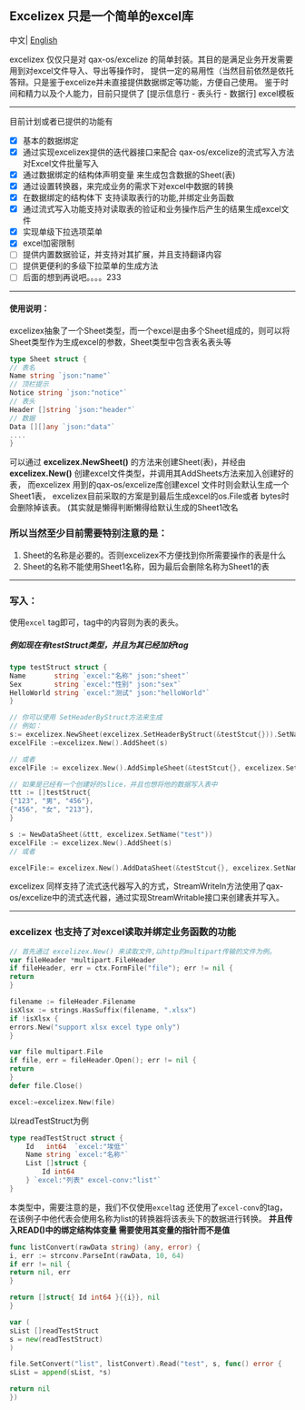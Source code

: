 ## Excelizex 只是一个简单的excel库
 中文| [English](README_ENG.md)

excelizex 仅仅只是对 qax-os/excelize 的简单封装。其目的是满足业务开发需要用到对excel文件导入、导出等操作时，
提供一定的易用性（当然目前依然是依托答辩。只是鉴于excelize并未直接提供数据绑定等功能，方便自己使用。
鉴于时间和精力以及个人能力，目前只提供了 [提示信息行 - 表头行 - 数据行] excel模板
****
目前计划或者已提供的功能有

- [x] 基本的数据绑定
- [x] 通过实现excelizex提供的迭代器接口来配合 qax-os/excelize的流式写入方法 对Excel文件批量写入
- [x] 通过数据绑定的结构体声明变量 来生成包含数据的Sheet(表)
- [x] 通过设置转换器，来完成业务的需求下对excel中数据的转换
- [x] 在数据绑定的结构体下 支持读取表行的功能,并绑定业务函数
- [x] 通过流式写入功能支持对读取表的验证和业务操作后产生的结果生成excel文件
- [x] 实现单级下拉选项菜单
- [x] excel加密限制
- [ ] 提供内置数据验证，并支持对其扩展，并且支持翻译内容
- [ ] 提供更便利的多级下拉菜单的生成方法
- [ ] 后面的想到再说吧。。。。233

****

#### 使用说明：

excelizex抽象了一个Sheet类型，而一个excel是由多个Sheet组成的，则可以将
Sheet类型作为生成excel的参数，Sheet类型中包含表名表头等

```go
type Sheet struct {
// 表名
Name string `json:"name"`
// 顶栏提示
Notice string `json:"notice"`
// 表头
Header []string `json:"header"`
// 数据
Data [][]any `json:"data"`
....
}
```

可以通过 **excelizex.NewSheet()** 的方法来创建Sheet(表)，并经由
**excelizex.New()** 创建excel文件类型，并调用其AddSheets方法来加入创建好的表，
而excelizex 用到的qax-os/excelize库创建excel 文件时则会默认生成一个Sheet1表，
excelizex目前采取的方案是到最后生成excel的os.File或者 bytes时会删除掉该表。
(其实就是懒得判断懒得给默认生成的Sheet1改名

### 所以当然至少目前需要特别注意的是：

1. Sheet的名称是必要的。否则excelizex不方便找到你所需要操作的表是什么
2. Sheet的名称不能使用Sheet1名称，因为最后会删除名称为Sheet1的表
****

### 写入：

使用`excel` tag即可，tag中的内容则为表的表头。

##### 例如现在有testStruct类型，并且为其已经加好tag

```go
type testStruct struct {
Name       string `excel:"名称" json:"sheet"`
Sex        string `excel:"性别" json:"sex"`
HelloWorld string `excel:"测试" json:"helloWorld"`
}

```

```go
// 你可以使用 SetHeaderByStruct方法来生成
// 例如：
s:= excelizex.NewSheet(excelizex.SetHeaderByStruct(&testStcut{})).SetName("test")
excelFile :=excelizex.New().AddSheet(s)

// 或者
excelFile := excelizex.New().AddSimpleSheet(&testStcut{}, excelizex.SetName("test"))

// 如果是已经有一个创建好的slice，并且也想将他的数据写入表中
ttt := []testStruct{
{"123", "男", "456"},
{"456", "女", "213"},
}

s := NewDataSheet(&ttt, excelizex.SetName("test"))
excelFile := excelizex.New().AddSheet(s)
// 或者

excelFile:= excelizex.New().AddDataSheet(&testStcut{}, excelizex.SetName("test"))
```
excelizex 同样支持了流式迭代器写入的方式，StreamWriteIn方法使用了qax-os/excelize中的流式迭代器，通过实现StreamWritable接口来创建表并写入。

****
### excelizex 也支持了对excel读取并绑定业务函数的功能

```go
// 首先通过 excelizex.New() 来读取文件,以http的multipart传输的文件为例。
var fileHeader *multipart.FileHeader
if fileHeader, err = ctx.FormFile("file"); err != nil {
return
}

filename := fileHeader.Filename
isXlsx := strings.HasSuffix(filename, ".xlsx")
if !isXlsx {
errors.New("support xlsx excel type only")
}

var file multipart.File
if file, err = fileHeader.Open(); err != nil {
return
}
defer file.Close()

excel:=excelizex.New(file)
```
以readTestStruct为例

```go
type readTestStruct struct {
	Id   int64  `excel:"埃低"`
	Name string `excel:"名称"`
	List []struct {
		Id int64
	} `excel:"列表" excel-conv:"list"`
}
```
本类型中，需要注意的是，我们不仅使用`excel`tag 还使用了`excel-conv`的tag，
在该例子中他代表会使用名称为list的转换器将该表头下的数据进行转换。
**并且传入READ()中的绑定结构体变量 需要使用其变量的指针而不是值**
```go
func listConvert(rawData string) (any, error) {
i, err := strconv.ParseInt(rawData, 10, 64)
if err != nil {
return nil, err
}

return []struct{ Id int64 }{{i}}, nil
}

var (
sList []readTestStruct
s = new(readTestStruct)
)

file.SetConvert("list", listConvert).Read("test", s, func() error {
sList = append(sList, *s)

return nil
})

```


